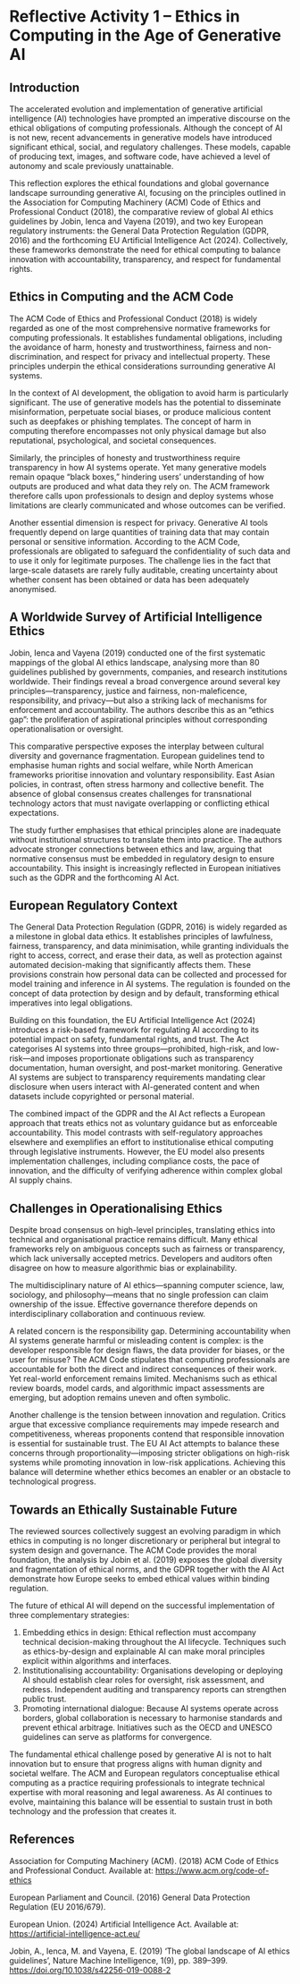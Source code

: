 # Reflective Activity 1 – Ethics in Computing in the Age of Generative AI

## Introduction
The accelerated evolution and implementation of generative artificial intelligence (AI) technologies have prompted an imperative discourse on the ethical obligations of computing professionals. Although the concept of AI is not new, recent advancements in generative models have introduced significant ethical, social, and regulatory challenges. These models, capable of producing text, images, and software code, have achieved a level of autonomy and scale previously unattainable.

This reflection explores the ethical foundations and global governance landscape surrounding generative AI, focusing on the principles outlined in the Association for Computing Machinery (ACM) Code of Ethics and Professional Conduct (2018), the comparative review of global AI ethics guidelines by Jobin, Ienca and Vayena (2019), and two key European regulatory instruments: the General Data Protection Regulation (GDPR, 2016) and the forthcoming EU Artificial Intelligence Act (2024). Collectively, these frameworks demonstrate the need for ethical computing to balance innovation with accountability, transparency, and respect for fundamental rights.

## Ethics in Computing and the ACM Code
The ACM Code of Ethics and Professional Conduct (2018) is widely regarded as one of the most comprehensive normative frameworks for computing professionals. It establishes fundamental obligations, including the avoidance of harm, honesty and trustworthiness, fairness and non-discrimination, and respect for privacy and intellectual property. These principles underpin the ethical considerations surrounding generative AI systems.

In the context of AI development, the obligation to avoid harm is particularly significant. The use of generative models has the potential to disseminate misinformation, perpetuate social biases, or produce malicious content such as deepfakes or phishing templates. The concept of harm in computing therefore encompasses not only physical damage but also reputational, psychological, and societal consequences.

Similarly, the principles of honesty and trustworthiness require transparency in how AI systems operate. Yet many generative models remain opaque “black boxes,” hindering users’ understanding of how outputs are produced and what data they rely on. The ACM framework therefore calls upon professionals to design and deploy systems whose limitations are clearly communicated and whose outcomes can be verified.

Another essential dimension is respect for privacy. Generative AI tools frequently depend on large quantities of training data that may contain personal or sensitive information. According to the ACM Code, professionals are obligated to safeguard the confidentiality of such data and to use it only for legitimate purposes. The challenge lies in the fact that large-scale datasets are rarely fully auditable, creating uncertainty about whether consent has been obtained or data has been adequately anonymised.

## A Worldwide Survey of Artificial Intelligence Ethics
Jobin, Ienca and Vayena (2019) conducted one of the first systematic mappings of the global AI ethics landscape, analysing more than 80 guidelines published by governments, companies, and research institutions worldwide. Their findings reveal a broad convergence around several key principles—transparency, justice and fairness, non-maleficence, responsibility, and privacy—but also a striking lack of mechanisms for enforcement and accountability. The authors describe this as an “ethics gap”: the proliferation of aspirational principles without corresponding operationalisation or oversight.

This comparative perspective exposes the interplay between cultural diversity and governance fragmentation. European guidelines tend to emphasise human rights and social welfare, while North American frameworks prioritise innovation and voluntary responsibility. East Asian policies, in contrast, often stress harmony and collective benefit. The absence of global consensus creates challenges for transnational technology actors that must navigate overlapping or conflicting ethical expectations.

The study further emphasises that ethical principles alone are inadequate without institutional structures to translate them into practice. The authors advocate stronger connections between ethics and law, arguing that normative consensus must be embedded in regulatory design to ensure accountability. This insight is increasingly reflected in European initiatives such as the GDPR and the forthcoming AI Act.

## European Regulatory Context
The General Data Protection Regulation (GDPR, 2016) is widely regarded as a milestone in global data ethics. It establishes principles of lawfulness, fairness, transparency, and data minimisation, while granting individuals the right to access, correct, and erase their data, as well as protection against automated decision-making that significantly affects them. These provisions constrain how personal data can be collected and processed for model training and inference in AI systems. The regulation is founded on the concept of data protection by design and by default, transforming ethical imperatives into legal obligations.

Building on this foundation, the EU Artificial Intelligence Act (2024) introduces a risk-based framework for regulating AI according to its potential impact on safety, fundamental rights, and trust. The Act categorises AI systems into three groups—prohibited, high-risk, and low-risk—and imposes proportionate obligations such as transparency documentation, human oversight, and post-market monitoring. Generative AI systems are subject to transparency requirements mandating clear disclosure when users interact with AI-generated content and when datasets include copyrighted or personal material.

The combined impact of the GDPR and the AI Act reflects a European approach that treats ethics not as voluntary guidance but as enforceable accountability. This model contrasts with self-regulatory approaches elsewhere and exemplifies an effort to institutionalise ethical computing through legislative instruments. However, the EU model also presents implementation challenges, including compliance costs, the pace of innovation, and the difficulty of verifying adherence within complex global AI supply chains.

## Challenges in Operationalising Ethics
Despite broad consensus on high-level principles, translating ethics into technical and organisational practice remains difficult. Many ethical frameworks rely on ambiguous concepts such as fairness or transparency, which lack universally accepted metrics. Developers and auditors often disagree on how to measure algorithmic bias or explainability.

The multidisciplinary nature of AI ethics—spanning computer science, law, sociology, and philosophy—means that no single profession can claim ownership of the issue. Effective governance therefore depends on interdisciplinary collaboration and continuous review.

A related concern is the responsibility gap. Determining accountability when AI systems generate harmful or misleading content is complex: is the developer responsible for design flaws, the data provider for biases, or the user for misuse? The ACM Code stipulates that computing professionals are accountable for both the direct and indirect consequences of their work. Yet real-world enforcement remains limited. Mechanisms such as ethical review boards, model cards, and algorithmic impact assessments are emerging, but adoption remains uneven and often symbolic.

Another challenge is the tension between innovation and regulation. Critics argue that excessive compliance requirements may impede research and competitiveness, whereas proponents contend that responsible innovation is essential for sustainable trust. The EU AI Act attempts to balance these concerns through proportionality—imposing stricter obligations on high-risk systems while promoting innovation in low-risk applications. Achieving this balance will determine whether ethics becomes an enabler or an obstacle to technological progress.

## Towards an Ethically Sustainable Future
The reviewed sources collectively suggest an evolving paradigm in which ethics in computing is no longer discretionary or peripheral but integral to system design and governance. The ACM Code provides the moral foundation, the analysis by Jobin et al. (2019) exposes the global diversity and fragmentation of ethical norms, and the GDPR together with the AI Act demonstrate how Europe seeks to embed ethical values within binding regulation.

The future of ethical AI will depend on the successful implementation of three complementary strategies:

1. Embedding ethics in design: Ethical reflection must accompany technical decision-making throughout the AI lifecycle. Techniques such as ethics-by-design and explainable AI can make moral principles explicit within algorithms and interfaces.  
2. Institutionalising accountability: Organisations developing or deploying AI should establish clear roles for oversight, risk assessment, and redress. Independent auditing and transparency reports can strengthen public trust.  
3. Promoting international dialogue: Because AI systems operate across borders, global collaboration is necessary to harmonise standards and prevent ethical arbitrage. Initiatives such as the OECD and UNESCO guidelines can serve as platforms for convergence.  

The fundamental ethical challenge posed by generative AI is not to halt innovation but to ensure that progress aligns with human dignity and societal welfare. The ACM and European regulators conceptualise ethical computing as a practice requiring professionals to integrate technical expertise with moral reasoning and legal awareness. As AI continues to evolve, maintaining this balance will be essential to sustain trust in both technology and the profession that creates it.

## References
Association for Computing Machinery (ACM). (2018) ACM Code of Ethics and Professional Conduct. Available at: https://www.acm.org/code-of-ethics

European Parliament and Council. (2016) General Data Protection Regulation (EU 2016/679).

European Union. (2024) Artificial Intelligence Act. Available at: https://artificial-intelligence-act.eu/

Jobin, A., Ienca, M. and Vayena, E. (2019) ‘The global landscape of AI ethics guidelines’, Nature Machine Intelligence, 1(9), pp. 389–399. https://doi.org/10.1038/s42256-019-0088-2
